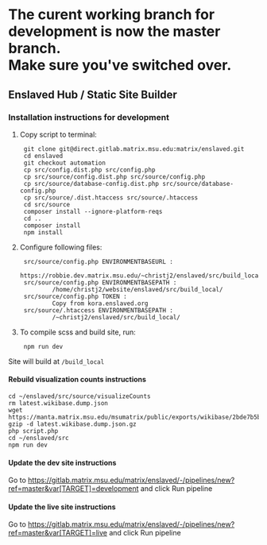 # The curent working branch for development is now the master branch.<br />Make sure you've switched over.

## Enslaved Hub / Static Site Builder

### Installation instructions for development
1. Copy script to terminal:

        git clone git@direct.gitlab.matrix.msu.edu:matrix/enslaved.git
        cd enslaved
        git checkout automation
        cp src/config.dist.php src/config.php
        cp src/source/config.dist.php src/source/config.php
        cp src/source/database-config.dist.php src/source/database-config.php
        cp src/source/.dist.htaccess src/source/.htaccess
        cd src/source
        composer install --ignore-platform-reqs
        cd ..
        composer install
        npm install

2. Configure following files:

        src/source/config.php ENVIRONMENTBASEURL :
                https://robbie.dev.matrix.msu.edu/~christj2/enslaved/src/build_local/
        src/source/config.php ENVIRONMENTBASEPATH :
                /home/christj2/website/enslaved/src/build_local/
        src/source/config.php TOKEN :
                Copy from kora.enslaved.org
        src/source/.htaccess ENVIRONMENTBASEPATH :
                /~christj2/enslaved/src/build_local/


3. To compile scss and build site, run:

        npm run dev

Site will build at `/build_local`

#### Rebuild visualization counts instructions
```
cd ~/enslaved/src/source/visualizeCounts
rm latest.wikibase.dump.json
wget https://manta.matrix.msu.edu/msumatrix/public/exports/wikibase/2bde7b5b/latest.wikibase.dump.json.gz
gzip -d latest.wikibase.dump.json.gz
php script.php
cd ~/enslaved/src
npm run dev
```

#### Update the dev site instructions
Go to https://gitlab.matrix.msu.edu/matrix/enslaved/-/pipelines/new?ref=master&var[TARGET]=development and click Run pipeline

#### Update the live site instructions
Go to https://gitlab.matrix.msu.edu/matrix/enslaved/-/pipelines/new?ref=master&var[TARGET]=live and click Run pipeline
